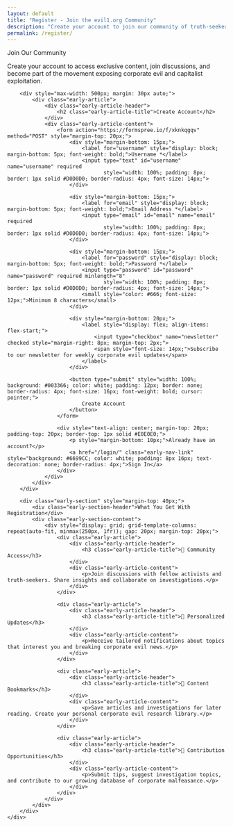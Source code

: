 ```yaml
---
layout: default
title: "Register - Join the evil1.org Community"
description: "Create your account to join our community of truth-seekers and activists exposing corporate evil."
permalink: /register/
---
```


<div class="early-section">
    <div class="early-section-header">Join Our Community</div>
    <div class="early-section-content">
        <p>Create your account to access exclusive content, join discussions, and become part of the movement exposing corporate evil and capitalist exploitation.</p>

        <div style="max-width: 500px; margin: 30px auto;">
            <div class="early-article">
                <div class="early-article-header">
                    <h2 class="early-article-title">Create Account</h2>
                </div>
                <div class="early-article-content">
                    <form action="https://formspree.io/f/xknkqgqv" method="POST" style="margin-top: 20px;">
                        <div style="margin-bottom: 15px;">
                            <label for="username" style="display: block; margin-bottom: 5px; font-weight: bold;">Username *</label>
                            <input type="text" id="username" name="username" required
                                   style="width: 100%; padding: 8px; border: 1px solid #D0D0D0; border-radius: 4px; font-size: 14px;">
                        </div>

                        <div style="margin-bottom: 15px;">
                            <label for="email" style="display: block; margin-bottom: 5px; font-weight: bold;">Email Address *</label>
                            <input type="email" id="email" name="email" required
                                   style="width: 100%; padding: 8px; border: 1px solid #D0D0D0; border-radius: 4px; font-size: 14px;">
                        </div>

                        <div style="margin-bottom: 15px;">
                            <label for="password" style="display: block; margin-bottom: 5px; font-weight: bold;">Password *</label>
                            <input type="password" id="password" name="password" required minlength="8"
                                   style="width: 100%; padding: 8px; border: 1px solid #D0D0D0; border-radius: 4px; font-size: 14px;">
                            <small style="color: #666; font-size: 12px;">Minimum 8 characters</small>
                        </div>

                        <div style="margin-bottom: 20px;">
                            <label style="display: flex; align-items: flex-start;">
                                <input type="checkbox" name="newsletter" checked style="margin-right: 8px; margin-top: 2px;">
                                <span style="font-size: 14px;">Subscribe to our newsletter for weekly corporate evil updates</span>
                            </label>
                        </div>

                        <button type="submit" style="width: 100%; background: #003366; color: white; padding: 12px; border: none; border-radius: 4px; font-size: 16px; font-weight: bold; cursor: pointer;">
                            Create Account
                        </button>
                    </form>

                    <div style="text-align: center; margin-top: 20px; padding-top: 20px; border-top: 1px solid #E0E0E0;">
                        <p style="margin-bottom: 10px;">Already have an account?</p>
                        <a href="/login/" class="early-nav-link" style="background: #6699CC; color: white; padding: 8px 16px; text-decoration: none; border-radius: 4px;">Sign In</a>
                    </div>
                </div>
            </div>
        </div>

        <div class="early-section" style="margin-top: 40px;">
            <div class="early-section-header">What You Get With Registration</div>
            <div class="early-section-content">
                <div style="display: grid; grid-template-columns: repeat(auto-fit, minmax(250px, 1fr)); gap: 20px; margin-top: 20px;">
                    <div class="early-article">
                        <div class="early-article-header">
                            <h3 class="early-article-title">💬 Community Access</h3>
                        </div>
                        <div class="early-article-content">
                            <p>Join discussions with fellow activists and truth-seekers. Share insights and collaborate on investigations.</p>
                        </div>
                    </div>

                    <div class="early-article">
                        <div class="early-article-header">
                            <h3 class="early-article-title">📧 Personalized Updates</h3>
                        </div>
                        <div class="early-article-content">
                            <p>Receive tailored notifications about topics that interest you and breaking corporate evil news.</p>
                        </div>
                    </div>

                    <div class="early-article">
                        <div class="early-article-header">
                            <h3 class="early-article-title">💾 Content Bookmarks</h3>
                        </div>
                        <div class="early-article-content">
                            <p>Save articles and investigations for later reading. Create your personal corporate evil research library.</p>
                        </div>
                    </div>

                    <div class="early-article">
                        <div class="early-article-header">
                            <h3 class="early-article-title">🎯 Contribution Opportunities</h3>
                        </div>
                        <div class="early-article-content">
                            <p>Submit tips, suggest investigation topics, and contribute to our growing database of corporate malfeasance.</p>
                        </div>
                    </div>
                </div>
            </div>
        </div>
    </div>
</div>
